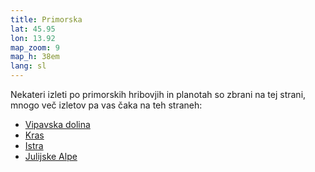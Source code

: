 ```yaml
---
title: Primorska
lat: 45.95
lon: 13.92
map_zoom: 9
map_h: 38em
lang: sl
---
```

Nekateri izleti po primorskih hribovjih in planotah so zbrani na tej strani, mnogo več izletov pa vas čaka na teh straneh:

* [Vipavska dolina](../vipavska-dolina)
* [Kras](../kras)
* [Istra](../slovenska-istra)
* [Julijske Alpe](../julian-alps)

